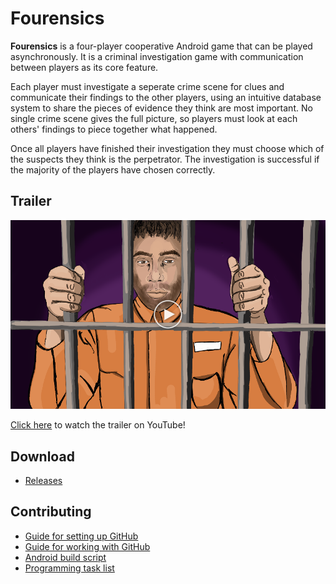 # Fourensics

**Fourensics** is a four-player cooperative Android game that can be played asynchronously. It is a criminal investigation game with communication between players as its core feature.

Each player must investigate a seperate crime scene for clues and communicate their findings to the other players, using an intuitive database system to share the pieces of evidence they think are most important. No single crime scene gives the full picture, so players must look at each others' findings to piece together what happened.

Once all players have finished their investigation they must choose which of the suspects they think is the perpetrator. The investigation is successful if the majority of the players have chosen correctly.

## Trailer

[![Link to trailer](https://raw.githubusercontent.com/eugencowie/Fourensics/master/Assets/Editor%20Default%20Resources/trailer_thumb.png)](https://www.youtube.com/watch?v=kSQRbzX3B9g)

[Click here](https://www.youtube.com/watch?v=kSQRbzX3B9g) to watch the trailer on YouTube!

## Download

* [Releases](https://github.com/eugencowie/Fourensics/releases)

## Contributing

* [Guide for setting up GitHub](https://imgur.com/a/XUTnH)
* [Guide for working with GitHub](https://imgur.com/a/o4DjK)
* [Android build script](https://drive.google.com/drive/folders/0B2U-m_jv652SRFJmQnBzaWJURkE)
* [Programming task list](https://drive.google.com/open?id=1pzXf04JgxZkKRFgiC9T_zYfEw1lS_tCPs_Kyg9ciT0k)
